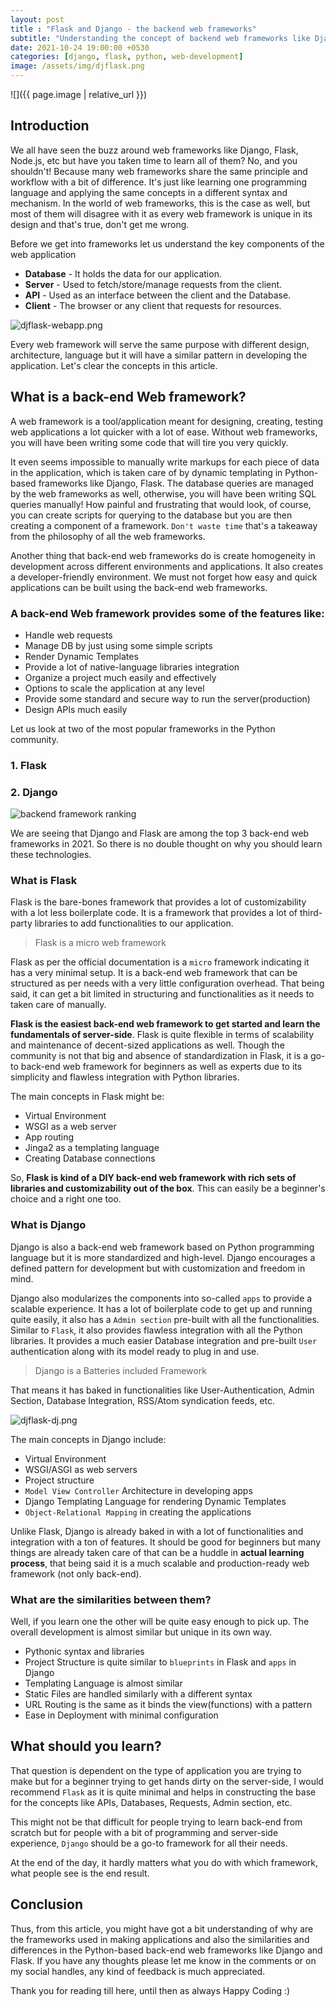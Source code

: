 ```yaml
---
layout: post
title : "Flask and Django - the backend web frameworks"
subtitle: "Understanding the concept of backend web frameworks like Django and Flask."
date: 2021-10-24 19:00:00 +0530
categories: [django, flask, python, web-development]
image: /assets/img/djflask.png
---
```


![]({{ page.image | relative_url }})

## Introduction

We all have seen the buzz around web frameworks like Django, Flask, Node.js, etc but have you taken time to learn all of them? No, and you shouldn't! Because many web frameworks share the same principle and workflow with a bit of difference. It's just like learning one programming language and applying the same concepts in a different syntax and mechanism. In the world of web frameworks, this is the case as well, but most of them will disagree with it as every web framework is unique in its design and that's true, don't get me wrong.

Before we get into frameworks let us understand the key components of the web application
- **Database** - It holds the data for our application.
- **Server** - Used to fetch/store/manage requests from the client. 
- **API** - Used as an interface between the client and the Database. 
- **Client** - The browser or any client that requests for resources.

![djflask-webapp.png](https://cdn.hashnode.com/res/hashnode/image/upload/v1635081505223/rLnSyA_7Y.png)

Every web framework will serve the same purpose with different design, architecture, language but it will have a similar pattern in developing the application. Let's clear the concepts in this article.

## What is a back-end Web framework?

A web framework is a tool/application meant for designing, creating, testing web applications a lot quicker with a lot of ease. Without web frameworks, you will have been writing some code that will tire you very quickly. 

It even seems impossible to manually write markups for each piece of data in the application, which is taken care of by dynamic templating in Python-based frameworks like Django, Flask. The database queries are managed by the web frameworks as well, otherwise, you will have been writing SQL queries manually! How painful and frustrating that would look, of course, you can create scripts for querying to the database but you are then creating a component of a framework. `Don't waste time` that's a takeaway from the philosophy of all the web frameworks.

Another thing that back-end web frameworks do is create homogeneity in development across different environments and applications. It also creates a developer-friendly environment. We must not forget how easy and quick applications can be built using the back-end web frameworks. 



### A back-end Web framework provides some of the features like:

- Handle web requests
- Manage DB by just using some simple scripts
- Render Dynamic Templates
- Provide a lot of native-language libraries integration
- Organize a project much easily and effectively
- Options to scale the application at any level
- Provide some standard and secure way to run the server(production)
- Design APIs much easily


Let us look at two of the most popular frameworks in the Python community.

### 1. Flask
### 2. Django

![backend framework ranking](https://cdn.hashnode.com/res/hashnode/image/upload/v1635070666410/JbMc7NKP0.png)

We are seeing that Django and Flask are among the top 3 back-end web frameworks in 2021. So there is no double thought on why you should learn these technologies.

### What is Flask

Flask is the bare-bones framework that provides a lot of customizability with a lot less boilerplate code. It is a framework that provides a lot of third-party libraries to add functionalities to our application. 

> Flask is a micro web framework

Flask as per the official documentation is a `micro` framework indicating it has a very minimal setup. It is a back-end web framework that can be structured as per needs with a very little configuration overhead. That being said, it can get a bit limited in structuring and functionalities as it needs to taken care of manually.

**Flask is the easiest back-end web framework to get started and learn the fundamentals of server-side**. Flask is quite flexible in terms of scalability and maintenance of decent-sized applications as well. Though the community is not that big and absence of standardization in Flask, it is a go-to back-end web framework for beginners as well as experts due to its simplicity and flawless integration with Python libraries. 

The main concepts in Flask might be:

- Virtual Environment 
- WSGI as a web server
- App routing
- Jinga2 as a templating language
- Creating Database connections

So, **Flask is kind of a DIY back-end web framework with rich sets of libraries and customizability out of the box**. This can easily be a beginner's choice and a right one too.

### What is Django

Django is also a back-end web framework based on Python programming language but it is more standardized and high-level. Django encourages a defined pattern for development but with customization and freedom in mind.

Django also modularizes the components into so-called `apps` to provide a scalable experience. It has a lot of boilerplate code to get up and running quite easily, it also has a `Admin section` pre-built with all the functionalities. Similar to `Flask`, it also provides flawless integration with all the Python libraries. It provides a much easier Database integration and pre-built `User` authentication along with its model ready to plug in and use. 

> Django is a Batteries included Framework

That means it has baked in functionalities like User-Authentication, Admin Section, Database Integration, RSS/Atom syndication feeds, etc. 

![djflask-dj.png](https://cdn.hashnode.com/res/hashnode/image/upload/v1635079576954/WcjcokoiX.png)

The main concepts in Django include:

- Virtual Environment
- WSGI/ASGI as web servers
- Project structure
- `Model View Controller` Architecture in developing apps
- Django Templating Language for rendering Dynamic Templates 
- `Object-Relational Mapping` in creating the applications

Unlike Flask, Django is already baked in with a lot of functionalities and integration with a ton of features. It should be good for beginners but many things are already taken care of that can be a huddle in **actual learning process**, that being said it is a much scalable and production-ready web framework (not only back-end).

### What are the similarities between them?

Well, if you learn one the other will be quite easy enough to pick up. The overall development is almost similar but unique in its own way. 

- Pythonic syntax and libraries
- Project Structure is quite similar to `blueprints` in Flask and `apps` in Django
- Templating Language is almost similar
- Static Files are handled similarly with a different syntax 
- URL Routing is the same as it binds the view(functions) with a pattern
- Ease in Deployment with minimal configuration

## What should you learn?

That question is dependent on the type of application you are trying to make but for a beginner trying to get hands dirty on the server-side, I would recommend `Flask` as it is quite minimal and helps in constructing the base for the concepts like APIs, Databases, Requests, Admin section, etc. 

This might not be that difficult for people trying to learn back-end from scratch but for people with a bit of programming and server-side experience, `Django` should be a go-to framework for all their needs. 

At the end of the day, it hardly matters what you do with which framework, what people see is the end result.

## Conclusion

Thus, from this article, you might have got a bit understanding of why are the frameworks used in making applications and also the similarities and differences in the Python-based back-end web frameworks like Django and Flask. If you have any thoughts please let me know in the comments or on my social handles, any kind of feedback is much appreciated. 

Thank you for reading till here, until then as always Happy Coding :)
